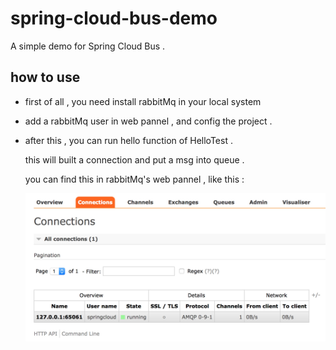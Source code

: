 # spring-cloud-bus-demo
A simple demo for Spring Cloud Bus . 

## how to use 

* first of all , you need install rabbitMq in your local system 

* add a rabbitMq user in web pannel , and config the project .

* after this , you can run hello function of HelloTest . 

    this will built a connection and put a msg into queue . 
    
    you can find this in rabbitMq's web pannel , like this : 
    
    ![connections.jpg](https://github.com/liumapp/spring-cloud-bus-demo/blob/master/pic/connections.jpg) 
    
    